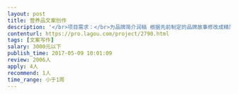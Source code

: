 ```yaml
---                
layout: post       
title: 营养品文案创作           
description: '</br>项目需求：</br>为品牌简介润稿 根据先前制定的品牌故事修改成精简版 素材由品牌方提供 </br>字数在300字之内</br>'     
contenturl: https://pro.lagou.com/project/2790.html      
tags: [文案写作]            
salary: 3000元以下          
publish_time: 2017-05-09 10:01:09         
review: 2006人                   
apply: 4人                   
recommend: 1人                   
time_range: 小于1周              
---                 
```

